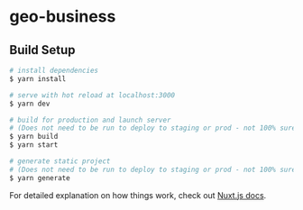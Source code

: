 # geo-business

## Build Setup

```bash
# install dependencies
$ yarn install

# serve with hot reload at localhost:3000
$ yarn dev

# build for production and launch server
# (Does not need to be run to deploy to staging or prod - not 100% sure what it for)
$ yarn build
$ yarn start

# generate static project
# (Does not need to be run to deploy to staging or prod - not 100% sure what it for)
$ yarn generate
```

For detailed explanation on how things work, check out [Nuxt.js docs](https://nuxtjs.org).
